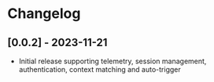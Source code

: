 # Changelog

## [0.0.2] - 2023-11-21

- Initial release supporting telemetry, session management, authentication, context matching and auto-trigger
